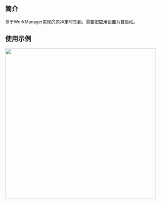 ## 简介

基于WorkManager实现的原神定时签到。需要把应用设置为自启动。

## 使用示例

<img src="./genshin_auto_sign_example.gif" align="left" width="488"/>